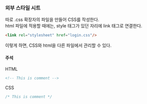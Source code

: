 ### 외부 스타일 시트
따로 .css 확장자의 파일을 만들어 CSS를 작성한다.  
html 파일에 적용할 때에는, style 태그가 있던 자리에 link 태그로 연결한다. 
```html
<link rel="stylesheet" href="login.css"/>
```
이렇게 하면, CSS와 html을 다른 파일에서 관리할 수 있다.  

#### 주석
HTML
```html
<!-- This is comment -->
```
CSS
```css
/* This is comment */
```